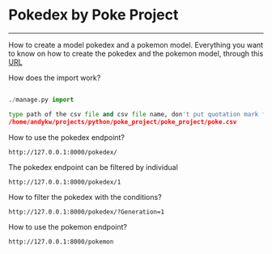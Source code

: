 # Pokedex by Poke Project
***
How to create a model pokedex and a pokemon model. Everything you want to know on how to create the pokedex and the pokemon model, through this [URL](https://wirehaired-moonstone-c71.notion.site/Test-technique-back-end-Pokedex-6d1f91bdbf6643bc87e23722af1176ab)

How does the import work?

````python

./manage.py import 

type path of the csv file and csv file name, don't put quotation mark for path
/home/andykw/projects/python/poke_project/poke_project/poke.csv

````

How to use the pokedex endpoint?

````
http://127.0.0.1:8000/pokedex/
````

The pokedex endpoint can be filtered by individual

````
http://127.0.0.1:8000/pokedex/1
````

How to filter the pokedex with the conditions?

````
http://127.0.0.1:8000/pokedex/?Generation=1
````


How to use the pokemon endpoint?

````
http://127.0.0.1:8000/pokemon

````